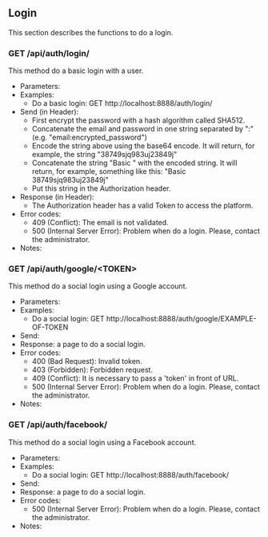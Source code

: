 ## Login

This section describes the functions to do a login.


### GET /api/auth/login/

This method do a basic login with a user.
- Parameters:
- Examples:
     - Do a basic login: GET http://localhost:8888/auth/login/
- Send (in Header):
    - First encrypt the password with a hash algorithm called SHA512.
    - Concatenate the email and password in one string separated by ":" (e.g. "email:encrypted_password")
    - Encode the string above using the base64 encode. It will return, for example, the string "38749sjq983uj23849j"
    - Concatenate the string "Basic " with the encoded string. It will return, for example, something like this: "Basic 38749sjq983uj23849j"
    - Put this string in the Authorization header.
- Response (in Header):
    - The Authorization header has a valid Token to access the platform.
- Error codes:
    - 409 (Conflict): The email is not validated.
    - 500 (Internal Server Error): Problem when do a login. Please, contact the administrator.
- Notes:


### GET /api/auth/google/\<TOKEN>

This method do a social login using a Google account.
- Parameters:
- Examples:
     - Do a social login: GET http://localhost:8888/auth/google/EXAMPLE-OF-TOKEN
- Send:
- Response: a page to do a social login.
- Error codes:
    - 400 (Bad Request): Invalid token.
    - 403 (Forbidden): Forbidden request.
    - 409 (Conflict): It is necessary to pass a 'token' in front of URL.
    - 500 (Internal Server Error): Problem when do a login. Please, contact the administrator.
- Notes:


### GET /api/auth/facebook/

This method do a social login using a Facebook account.
- Parameters:
- Examples:
     - Do a social login: GET http://localhost:8888/auth/facebook/
- Send:
- Response: a page to do a social login.
- Error codes:
    - 500 (Internal Server Error): Problem when do a login. Please, contact the administrator.
- Notes:


<!-- ### GET /api/auth/logout/ -->

<!-- This method logout a user. -->
<!-- - Parameters: -->
<!-- - Examples: -->
<!-- - Do logout: http://localhost:8888/auth/logout/ -->
<!-- - Send: -->
<!-- - Response: -->
<!-- - Error codes: -->
<!-- - 404 (Not Found): Not found any user to logout. -->
<!-- - Notes: -->
